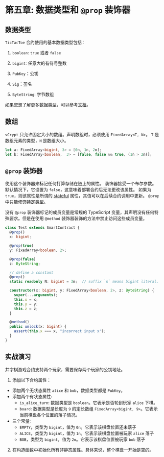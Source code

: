 # 第五章: 数据类型和 `@prop` 装饰器

## 数据类型
`TicTacToe` 合约使用的基本数据类型包括：

1. `boolean`: `true` 或者 `false`

2. `bigint`: 任意大的有符号整数

3. `PubKey`：公钥

4. `Sig`：签名

5. `ByteString`: 字节数组


如果您想了解更多数据类型，可以参考[文档](https://scrypt.io/scrypt-ts/getting-started/how-to-write-a-contract#data-types)。


## 数组

`sCrypt` 只允许固定大小的数组。声明数组时，必须使用 `FixedArray<T, N>`。 `T` 是数组元素的类型，`N` 是数组大小。

```ts
let a: FixedArray<bigint, 3> = [0n, 1n, 2n];
let b: FixedArray<boolean,  3> = [false, false && true, (1n > 2n)];
```


## `@prop` 装饰器

使用这个装饰器来标记任何打算存储在链上的属性。 装饰器接受一个布尔参数。 默认情况下，它设置为 `false`，这意味着部署合约后无法更改该属性。 如果为 `true`，则该属性是所谓的 [stateful](https://scrypt.io/scrypt-ts/tutorials/stateful-contract) 属性，其值可以在后续合约调用中更新。 `@prop` 中只能修饰[特定类型](https://scrypt.io/scrypt-ts/getting-started/how-to-write-a-contract/#data-types)。

没有 `@prop` 装饰器标记的成员变量是常规的 TypeScript 变量，其声明没有任何特殊要求。但是在使用 `@method` 装饰器装饰的方法中禁止访问这些成员变量。

```ts
class Test extends SmartContract {
  @prop()
  x: bigint;

  @prop(true)
  y: FixedArray<boolean, 2>;

  @prop(false)
  z: ByteString;

  // define a constant
  @prop()
  static readonly N: bigint = 3n;  // suffix `n` means bigint literal.

  constructor(x: bigint, y: FixedArray<boolean, 2>, z: ByteString) {
    super(...arguments);
    this.x = x;
    this.y = y;
    this.z = z;
  }

  @method()
  public unlock(x: bigint) {
    assert(this.x === x, "incorrect input x");
  }
}
```


## 实战演习

井字棋游戏合约支持两个玩家，需要保存两个玩家的公钥地址。

1. 添加以下合约属性：

- 添加两个无状态属性 `alice` 和 `bob`，数据类型都是 `PubKey`。
- 添加两个有状态属性:
  * `is_alice_turn`: 数据类型是 `boolean`。它表示是否轮到玩家 `alice` 下棋。
  * `board`: 数据类型是长度为 `9` 的定长数组 `FixedArray<bigint, 9>`。它表示当前棋盘各个位置的落子情况。
- 三个常量:
  * `EMPTY`，类型为 `bigint`，值为 `0n`。它表示该棋盘位置还未落子
  * `ALICE`，类型为 `bigint`，值为 `1n`。它表示该棋盘位置被玩家 `alice` 落子
  * `BOB`，类型为 `bigint`，值为 `2n`。它表示该棋盘位置被玩家 `bob` 落子

2. 在构造函数中初始化所有非静态属性。具体来说，整个棋盘一开始是空的。





